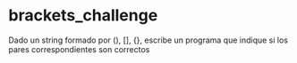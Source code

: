 # brackets_challenge
Dado un string formado por (), [], {}, escribe un programa que indique si los pares correspondientes son correctos
